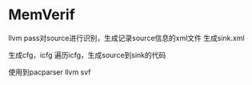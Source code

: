 # MemVerif
llvm pass对source进行识别，生成记录source信息的xml文件
生成sink.xml

生成cfg，icfg
遍历icfg，生成source到sink的代码

使用到pacparser
llvm
svf
